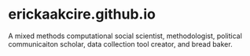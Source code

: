 # erickaakcire.github.io

A mixed methods computational social scientist, methodologist, political communicaiton scholar, data collection tool creator, and bread baker.
